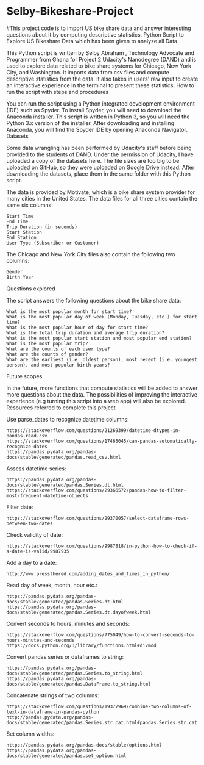 # Selby-Bikeshare-Project
#This project code is to import US bike share data and answer interesting questions about it by computing descriptive statistics.
Python Script to Explore US Bikeshare Data which has been given to analyze all Data

This Python script is written by Selby Abraham , Technology Advocate and Programmer from Ghana for Project 2 Udacity's  Nanodegree (DAND) and is used to explore data related to bike share systems for Chicago, New York City, and Washington. It imports data from csv files and compute descriptive statistics from the data. It also takes in users' raw input to create an interactive experience in the terminal to present these statistics.
How to run the script with steps and procedures

You can run the script using a Python integrated development environment (IDE) such as Spyder. To install Spyder, you will need to download the Anaconda installer. This script is written in Python 3, so you will need the Python 3.x version of the installer. After downloading and installing Anaconda, you will find the Spyder IDE by opening Anaconda Navigator.
Datasets

Some data wrangling has been performed by Udacity's staff before being provided to the students of DAND. Under the permission of Udacity, I have uploaded a copy of the datasets here. The file sizes are too big to be uploaded on GitHub, so they were uploaded on Google Drive instead. After downloading the datasets, place them in the same folder with this Python script.

The data is provided by Motivate, which is a bike share system provider for many cities in the United States. The data files for all three cities contain the same six columns:

    Start Time 
    End Time
    Trip Duration (in seconds)
    Start Station
    End Station
    User Type (Subscriber or Customer)

The Chicago and New York City files also contain the following two columns:

    Gender
    Birth Year

Questions explored

The script answers the following questions about the bike share data:

    What is the most popular month for start time?
    What is the most popular day of week (Monday, Tuesday, etc.) for start time?
    What is the most popular hour of day for start time?
    What is the total trip duration and average trip duration?
    What is the most popular start station and most popular end station?
    What is the most popular trip?
    What are the counts of each user type?
    What are the counts of gender?
    What are the earliest (i.e. oldest person), most recent (i.e. youngest person), and most popular birth years?

Future scopes

In the future, more functions that compute statistics will be added to answer more questions about the data. The possibilities of improving the interactive experience (e.g turning this script into a web app) will also be explored.
Resources referred to complete this project

Use parse_dates to recognize datetime columns:

    https://stackoverflow.com/questions/21269399/datetime-dtypes-in-pandas-read-csv
    https://stackoverflow.com/questions/17465045/can-pandas-automatically-recognize-dates
    https://pandas.pydata.org/pandas-docs/stable/generated/pandas.read_csv.html

Assess datetime series:

    https://pandas.pydata.org/pandas-docs/stable/generated/pandas.Series.dt.html
    https://stackoverflow.com/questions/29366572/pandas-how-to-filter-most-frequent-datetime-objects

Filter date:

    https://stackoverflow.com/questions/29370057/select-dataframe-rows-between-two-dates

Check validity of date:

    https://stackoverflow.com/questions/9987818/in-python-how-to-check-if-a-date-is-valid/9987935

Add a day to a date:

    http://www.pressthered.com/adding_dates_and_times_in_python/

Read day of week, month, hour etc.:

    https://pandas.pydata.org/pandas-docs/stable/generated/pandas.Series.dt.html
    https://pandas.pydata.org/pandas-docs/stable/generated/pandas.Series.dt.dayofweek.html

Convert seconds to hours, minutes and seconds:

    https://stackoverflow.com/questions/775049/how-to-convert-seconds-to-hours-minutes-and-seconds
    https://docs.python.org/3/library/functions.html#divmod

Convert pandas series or dataframes to string:

    https://pandas.pydata.org/pandas-docs/stable/generated/pandas.Series.to_string.html
    https://pandas.pydata.org/pandas-docs/stable/generated/pandas.DataFrame.to_string.html

Concatenate strings of two columns:

    https://stackoverflow.com/questions/19377969/combine-two-columns-of-text-in-dataframe-in-pandas-python
    http://pandas.pydata.org/pandas-docs/stable/generated/pandas.Series.str.cat.html#pandas.Series.str.cat

Set column widths:

    https://pandas.pydata.org/pandas-docs/stable/options.html
    https://pandas.pydata.org/pandas-docs/stable/generated/pandas.set_option.html

